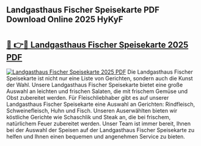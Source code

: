 ## Landgasthaus Fischer Speisekarte PDF Download Online 2025 HyKyF

# <h2><a href="http://gc6ssmc.nevu.top/?p=Landgasthaus+Fischer+Speisekarte">🔗 👉🔴 Landgasthaus Fischer Speisekarte 2025 PDF</a></h2>

[![Landgasthaus Fischer Speisekarte 2025 PDF](https://i.imgur.com/dBaPXMq.png)](http://gc6ssmc.nevu.top/?p=Landgasthaus+Fischer+Speisekarte)
Die Landgasthaus Fischer Speisekarte ist nicht nur eine Liste von Gerichten, sondern auch die Kunst der Wahl. Unsere Landgasthaus Fischer Speisekarte bietet eine große Auswahl an leichten und frischen Salaten, die mit frischem Gemüse und Obst zubereitet werden. Für Fleischliebhaber gibt es auf unserer Landgasthaus Fischer Speisekarte eine Auswahl an Gerichten: Rindfleisch, Schweinefleisch, Huhn und Fisch. Unseren Auserwählten bieten wir köstliche Gerichte wie Schaschlik und Steak an, die bei frischem, natürlichem Feuer zubereitet werden. Unser Team ist immer bereit, Ihnen bei der Auswahl der Speisen auf der Landgasthaus Fischer Speisekarte zu helfen und Ihnen einen bequemen und angenehmen Service zu bieten.
